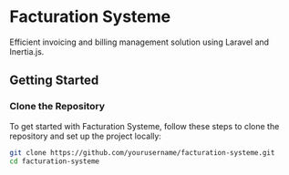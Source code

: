 # Facturation Systeme

Efficient invoicing and billing management solution using Laravel and Inertia.js.

## Getting Started

### Clone the Repository

To get started with Facturation Systeme, follow these steps to clone the repository and set up the project locally:

```bash
git clone https://github.com/yourusername/facturation-systeme.git
cd facturation-systeme
